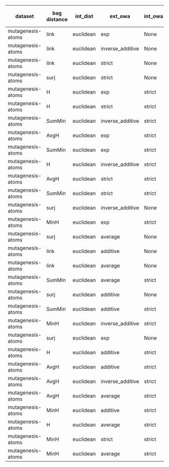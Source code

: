 | dataset | bag distance | int_dist | ext_owa | int_owa | Accuracy | F1 | TP | TN | FP | FN | Sensitivity | False Negative Rate | False Positive Rate | Specificity | Precission | False omission rate | FDR | Negative predictive value |
|---------|--------------|----------|---------|---------|----------|----|----|----|----|----|-------------|---------------------|---------------------|-------------|------------|---------------------|-----|---------------------------|
| mutagenesis-atoms | link | euclidean | exp | None | 0.83 | 0.7 | 38 | 119 | 11 | 22 | 0.63 | 0.37 | 0.08 | 0.92 | 0.78 | 0.16 | 0.22 | 0.84 |
| mutagenesis-atoms | link | euclidean | inverse_additive | None | 0.82 | 0.69 | 38 | 118 | 12 | 22 | 0.63 | 0.37 | 0.09 | 0.91 | 0.76 | 0.16 | 0.24 | 0.84 |
| mutagenesis-atoms | link | euclidean | strict | None | 0.83 | 0.68 | 34 | 124 | 6 | 26 | 0.57 | 0.43 | 0.05 | 0.95 | 0.85 | 0.17 | 0.15 | 0.83 |
| mutagenesis-atoms | surj | euclidean | strict | None | 0.83 | 0.68 | 34 | 124 | 6 | 26 | 0.57 | 0.43 | 0.05 | 0.95 | 0.85 | 0.17 | 0.15 | 0.83 |
| mutagenesis-atoms | H | euclidean | exp | strict | 0.82 | 0.68 | 38 | 117 | 13 | 22 | 0.63 | 0.37 | 0.1 | 0.9 | 0.75 | 0.16 | 0.25 | 0.84 |
| mutagenesis-atoms | H | euclidean | strict | strict | 0.82 | 0.67 | 35 | 121 | 9 | 25 | 0.58 | 0.42 | 0.07 | 0.93 | 0.8 | 0.17 | 0.2 | 0.83 |
| mutagenesis-atoms | SumMin | euclidean | inverse_additive | strict | 0.82 | 0.67 | 36 | 119 | 11 | 24 | 0.6 | 0.4 | 0.08 | 0.92 | 0.77 | 0.17 | 0.23 | 0.83 |
| mutagenesis-atoms | AvgH | euclidean | exp | strict | 0.81 | 0.67 | 36 | 118 | 12 | 24 | 0.6 | 0.4 | 0.09 | 0.91 | 0.75 | 0.17 | 0.25 | 0.83 |
| mutagenesis-atoms | SumMin | euclidean | exp | strict | 0.81 | 0.67 | 36 | 118 | 12 | 24 | 0.6 | 0.4 | 0.09 | 0.91 | 0.75 | 0.17 | 0.25 | 0.83 |
| mutagenesis-atoms | H | euclidean | inverse_additive | strict | 0.8 | 0.66 | 37 | 115 | 15 | 23 | 0.62 | 0.38 | 0.12 | 0.88 | 0.71 | 0.17 | 0.29 | 0.83 |
| mutagenesis-atoms | AvgH | euclidean | strict | strict | 0.82 | 0.65 | 32 | 124 | 6 | 28 | 0.53 | 0.47 | 0.05 | 0.95 | 0.84 | 0.18 | 0.16 | 0.82 |
| mutagenesis-atoms | SumMin | euclidean | strict | strict | 0.82 | 0.65 | 32 | 124 | 6 | 28 | 0.53 | 0.47 | 0.05 | 0.95 | 0.84 | 0.18 | 0.16 | 0.82 |
| mutagenesis-atoms | surj | euclidean | inverse_additive | None | 0.81 | 0.65 | 35 | 118 | 12 | 25 | 0.58 | 0.42 | 0.09 | 0.91 | 0.74 | 0.17 | 0.26 | 0.83 |
| mutagenesis-atoms | MinH | euclidean | exp | strict | 0.79 | 0.65 | 37 | 113 | 17 | 23 | 0.62 | 0.38 | 0.13 | 0.87 | 0.69 | 0.17 | 0.31 | 0.83 |
| mutagenesis-atoms | surj | euclidean | average | None | 0.77 | 0.65 | 41 | 105 | 25 | 19 | 0.68 | 0.32 | 0.19 | 0.81 | 0.62 | 0.15 | 0.38 | 0.85 |
| mutagenesis-atoms | link | euclidean | additive | None | 0.75 | 0.64 | 42 | 100 | 30 | 18 | 0.7 | 0.3 | 0.23 | 0.77 | 0.58 | 0.15 | 0.42 | 0.85 |
| mutagenesis-atoms | link | euclidean | average | None | 0.75 | 0.64 | 42 | 100 | 30 | 18 | 0.7 | 0.3 | 0.23 | 0.77 | 0.58 | 0.15 | 0.42 | 0.85 |
| mutagenesis-atoms | SumMin | euclidean | average | strict | 0.74 | 0.63 | 41 | 100 | 30 | 19 | 0.68 | 0.32 | 0.23 | 0.77 | 0.58 | 0.16 | 0.42 | 0.84 |
| mutagenesis-atoms | surj | euclidean | additive | None | 0.75 | 0.61 | 37 | 105 | 25 | 23 | 0.62 | 0.38 | 0.19 | 0.81 | 0.6 | 0.18 | 0.4 | 0.82 |
| mutagenesis-atoms | SumMin | euclidean | additive | strict | 0.73 | 0.6 | 39 | 100 | 30 | 21 | 0.65 | 0.35 | 0.23 | 0.77 | 0.57 | 0.17 | 0.43 | 0.83 |
| mutagenesis-atoms | MinH | euclidean | inverse_additive | strict | 0.78 | 0.6 | 31 | 118 | 12 | 29 | 0.52 | 0.48 | 0.09 | 0.91 | 0.72 | 0.2 | 0.28 | 0.8 |
| mutagenesis-atoms | surj | euclidean | exp | None | 0.79 | 0.6 | 30 | 120 | 10 | 30 | 0.5 | 0.5 | 0.08 | 0.92 | 0.75 | 0.2 | 0.25 | 0.8 |
| mutagenesis-atoms | H | euclidean | additive | strict | 0.73 | 0.59 | 38 | 100 | 30 | 22 | 0.63 | 0.37 | 0.23 | 0.77 | 0.56 | 0.18 | 0.44 | 0.82 |
| mutagenesis-atoms | AvgH | euclidean | additive | strict | 0.73 | 0.59 | 38 | 100 | 30 | 22 | 0.63 | 0.37 | 0.23 | 0.77 | 0.56 | 0.18 | 0.44 | 0.82 |
| mutagenesis-atoms | AvgH | euclidean | inverse_additive | strict | 0.75 | 0.59 | 34 | 109 | 21 | 26 | 0.57 | 0.43 | 0.16 | 0.84 | 0.62 | 0.19 | 0.38 | 0.81 |
| mutagenesis-atoms | AvgH | euclidean | average | strict | 0.72 | 0.57 | 36 | 100 | 30 | 24 | 0.6 | 0.4 | 0.23 | 0.77 | 0.55 | 0.19 | 0.45 | 0.81 |
| mutagenesis-atoms | MinH | euclidean | additive | strict | 0.71 | 0.56 | 35 | 99 | 31 | 25 | 0.58 | 0.42 | 0.24 | 0.76 | 0.53 | 0.2 | 0.47 | 0.8 |
| mutagenesis-atoms | H | euclidean | average | strict | 0.73 | 0.56 | 32 | 107 | 23 | 28 | 0.53 | 0.47 | 0.18 | 0.82 | 0.58 | 0.21 | 0.42 | 0.79 |
| mutagenesis-atoms | MinH | euclidean | strict | strict | 0.76 | 0.43 | 17 | 128 | 2 | 43 | 0.28 | 0.72 | 0.02 | 0.98 | 0.89 | 0.25 | 0.11 | 0.75 |
| mutagenesis-atoms | MinH | euclidean | average | strict | 0.72 | 0.31 | 12 | 124 | 6 | 48 | 0.2 | 0.8 | 0.05 | 0.95 | 0.67 | 0.28 | 0.33 | 0.72 |

